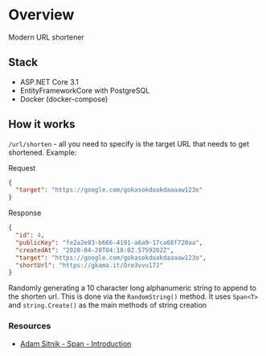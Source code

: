 # Overview
Modern URL shortener

## Stack
- ASP.NET Core 3.1
- EntityFrameworkCore with PostgreSQL
- Docker (docker-compose)

## How it works
`/url/shorten` - all you need to specify is the target URL that needs to get shortened. Example:

Request
```json
{
  "target": "https://google.com/gokasokdoakdaaaaw123o"
}
```

Response
```json
{
  "id": 4,
  "publicKey": "fe2a2e83-b666-4191-a6a9-17ca68f720aa",
  "createdAt": "2020-04-20T04:18:02.5759202Z",
  "target": "https://google.com/gokasokdoakdaaaaw123o",
  "shortUrl": "https://gkama.it/Ore3vvu17J"
}
```

Randomly generating a 10 character long alphanumeric string to append to the shorten url. This is done via the `RandomString()` method.
It uses `Span<T>` and `string.Create()` as the main methods of string creation

### Resources
- [Adam Sitnik - Span - Introduction](https://adamsitnik.com/Span/#introduction)